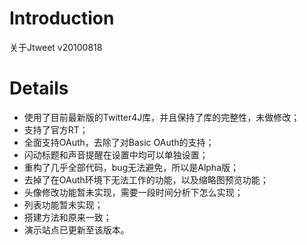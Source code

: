 # Introduction #

关于Jtweet v20100818


# Details #

  * 使用了目前最新版的Twitter4J库，并且保持了库的完整性，未做修改；
  * 支持了官方RT；
  * 全面支持OAuth，去除了对Basic OAuth的支持；
  * 闪动标题和声音提醒在设置中均可以单独设置；
  * 重构了几乎全部代码，bug无法避免，所以是Alpha版；
  * 去掉了在OAuth环境下无法工作的功能，以及缩略图预览功能；
  * 头像修改功能暂未实现，需要一段时间分析下怎么实现；
  * 列表功能暂未实现；
  * 搭建方法和原来一致；
  * 演示站点已更新至该版本。
